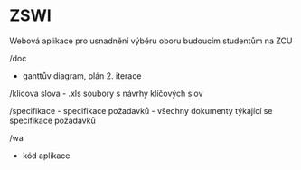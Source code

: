 # ZSWI
Webová aplikace pro usnadnění výběru oboru budoucím studentům na ZCU


/doc
   - ganttův diagram,  plán 2. iterace
   
   /klicova slova
       - .xls soubory s návrhy klíčových slov
   
   /specifikace
       - specifikace požadavků - všechny dokumenty týkající se specifikace požadavků
       
/wa
   - kód aplikace
